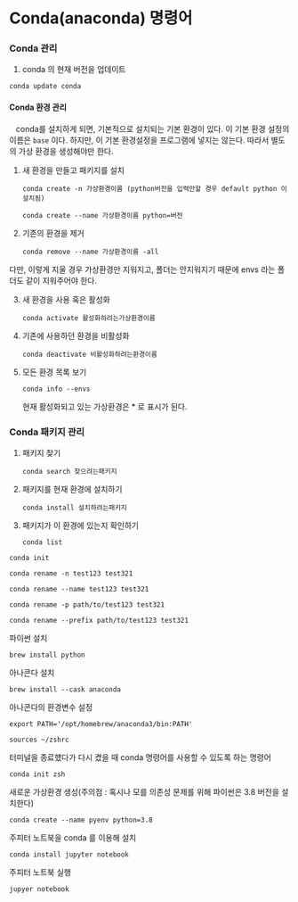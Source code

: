 # Conda(anaconda) 명령어



### Conda 관리

1.  conda 의 현재 버전을 업데이트
   
   `conda update conda`



#### Conda 환경 관리

   conda를 설치하게 되면, 기본적으로 설치되는 기본 환경이 있다. 이 기본 환경 설정의 이름은 `base` 이다. 하지만, 이 기본 환경설정을 프로그램에 넣지는 않는다. 따라서 별도의 가상 환경을 생성해야만 한다.



1. 새 환경을 만들고 패키지를 설치
   
   `conda create -n 가상환경이름 (python버전을 입력안할 경우 default python 이 설치됨)`
   
   `conda create --name 가상환경이름 python=버전`

2. 기존의 환경을 제거
   
   `conda remove --name 가상환경이름 -all`

다만, 이렇게 지울 경우 가상환경만 지워지고, 폴더는 안지워지기 때문에 envs 라는 폴더도 같이 지워주어야 한다.

3. 새 환경을 사용 혹은 활성화
   
   `conda activate 활성화하려는가상환경이름`

4. 기존에 사용하던 환경을 비활성화
   
   `conda deactivate 비활성화하려는환경이름`

5. 모든 환경 목록 보기
   
   `conda info --envs`
   
   현재 활성화되고 있는 가상환경은 * 로 표시가 된다.



### Conda 패키지 관리

1. 패키지 찾기
   
   `conda search 찾으려는패키지`

2. 패키지를 현재 환경에 설치하기
   
   `conda install 설치하려는패키지`

3. 패키지가 이 환경에 있는지 확인하기
   
   `conda list`







`conda init`

`conda rename -n test123 test321`

`conda rename --name test123 test321`

`conda rename -p path/to/test123 test321`

`conda rename --prefix path/to/test123 test321`





파이썬 설치

`brew install python`

아나콘다 설치

`brew install --cask anaconda`

아나콘다의 환경변수 설정

`export PATH='/opt/homebrew/anaconda3/bin:PATH'`

`sources ~/zshrc`

터미널을 종료헀다가 다시 켰을 때 conda 명령어를 사용할 수 있도록 하는 명령어

`conda init zsh`

새로운 가상환경 생성(주의점 : 혹시나 모를 의존성 문제를 위해 파이썬은 3.8 버전을 설치한다)

`conda create --name pyenv python=3.8`

주피터 노트북을 conda 를 이용해 설치

`conda install jupyter notebook`

주피터 노트북 실행

`jupyer notebook`


